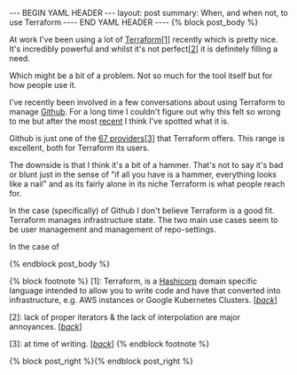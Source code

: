 --- BEGIN YAML HEADER ---
layout: post
summary: When, and when not, to use Terraform 
---- END YAML HEADER ----
{% block post_body %}

At work I've been using a lot of [Terraform](https://www.terraform.io/)[[1](#footnote1)<a id="jumpback1"></a>] recently which is pretty nice. It's incredibly powerful and whilst it's not perfect[[2](#footnote2)<a id="jumpback2"></a>] it is definitely filling a need.

Which might be a bit of a problem. Not so much for the tool itself but for how people use it.

I've recently been involved in a few conversations about using Terraform to manage [Github](https://github.com). For a long time I couldn't figure out why this felt so wrong to me but after the most [recent](https://twitter.com/alexstapleton/status/888419076036587521) I think I've spotted what it is. 

Github is just one of the [67 providers](https://www.terraform.io/docs/providers/index.html)[[3](#footnote3)<a id="jumpback3"></a>] that Terraform offers. This range is excellent, both for Terraform its users.

The downside is that I think it's a bit of a hammer. That's not to say it's bad or blunt just in the sense of "if all you have is a hammer, everything looks like a nail" and as its fairly alone in its niche Terraform is what people reach for.

In the case (specifically) of Github I don't believe Terraform is a good fit. Terraform manages infrastructure state. The two main use cases seem to be user management and management of repo-settings.

In the case of 


{% endblock post_body %}

{% block footnote %}
[1<a id="footnote1"></a>]: Terraform, is a [Hashicorp](https://www.hashicorp.com/) domain specific language intended to allow you to write code and have that converted into infrastructure, e.g. AWS instances or Google Kubernetes Clusters. [[*back*](#jumpback1)]

[2<a id="footnote2"></a>]: lack of proper iterators & the lack of interpolation are major annoyances. [[*back*](#jumpback2)]

[3<a id="footnote3"></a>]: at time of writing. [[*back*](#jumpback3)]
{% endblock footnote %}

{% block post_right %}{% endblock post_right %}